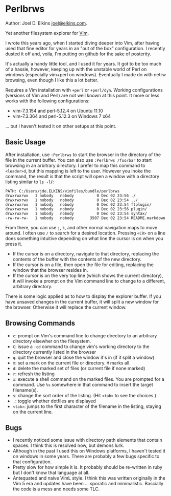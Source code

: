 Perlbrws
========

Author: Joel D. Elkins <joel@elkins.com>.

Yet another filesystem explorer for [Vim](http://www.vim.org/).

I wrote this years ago, when I started diving deeper into Vim, after having
used that fine editor for years in an "out of the box" configuration.
I recently dusted it off and, voila, I'm putting on github for the sake of
posterity.

It's actually a handy little tool, and I used it for years. It got to be too
much of a hassle, however, keeping up with the unstable world of Perl on
windows (especially vim+perl on windows). Eventually I made do with netrw
browsing, even though I like this a lot better.

Requires a Vim installation with `+perl` or `+perl/dyn`. Working configurations
(versions of Vim and Perl) are not well known at this point.  It more or less
works with the following configurations:

* vim-7.3.154 and perl-5.12.4 on Ubuntu 11.10
* vim-7.3.364 and perl-5.12.3 on Windows 7 x64
  
... but I haven't tested it on other setups at this point.

Basic Usage
-----------

After installation, use `:Perlbrws` to start the browser in the directory of
the file in the current buffer. You can also use `:Perlbrws /foo/bar` to start
browsing in an arbitrary directory. I prefer to map this command to
`<leader>d`, but this mapping is left to the user. However you inoke the
command, the result is that the script will open a window with a directory
listing similar to `ls -lF`:

	PATH: C:/Users/jde.ELKINS/vimfiles/bundle/perlbrws
	drwxrwxrwx   1 nobody   nobody          0 Dec 02 23:56 ./
	drwxrwxrwx   1 nobody   nobody          0 Dec 02 23:54 ../
	drwxrwxrwx   1 nobody   nobody          0 Dec 02 23:54 ftplugin/
	drwxrwxrwx   1 nobody   nobody          0 Dec 02 23:56 plugin/
	drwxrwxrwx   1 nobody   nobody          0 Dec 02 23:54 syntax/
	-rw-rw-rw-   1 nobody   nobody       3507 Dec 02 23:54 README.markdown

From there, you can use `j`, `k`, and other normal navigation maps to move
around.  I often use `/` to search for a desired location. Pressing `<CR>` on
a line does something intuitive depending on what line the cursor is on when
you press it.

* If the cursor is on a directory, navigate to that directory, replacing the
  contents of the buffer with the contents of the new directory.
* If the cursor is on a file, then open the file for editing, replacing the
  window that the browser resides in.
* If the cursor is on the very top line (which shows the current directory), it
  will invoke a prompt on the Vim command line to change to a different,
  arbitrary directory.

There is some logic applied as to how to display the explorer buffer. If you
have unsaved changes in the current buffer, it will split a new window for the
browser. Otherwise it will replace the current window.

Browsing Commands
-----------------

* `c`: prompt on Vim's command line to change directory to an arbitrary
  directory elsewher on the filesystem.
* `C`: issue a `:cd` command to change vim's working directory to the directory
  currently listed in the browser
* `q`: quit the browser and close the window it's in (if it split a window).
* `m`: set a mark on the current file or directory. `M` marks all.
* `d`: delete the marked set of files (or current file if none marked)
* `r`: refresh the listing
* `x`: execute a shell command on the marked files. You are prompted for
  a command. Use `%s` somewhere in that command to insert the target
  filename(s).
* `s`: change the sort order of the listing. (Hit `<tab>` to see the choices.)
* `.`: toggle whether dotfiles are displayed
* `<tab>`: jumps to the first character of the filename in the listing, staying
  on the current line.

Bugs
----

* I recently noticed some issue with directory path elements that contain
  spaces.  I think this is resolved now, but demons lurk.
* Although in the past I used this on Windows platforms, I haven't tested it on
  windows in some years.  There are probably a few bugs specific to that
  configuration.
* Pretty slow for how simple it is. It probably should be re-written in ruby
  but I don't know that language at all.
* Antequated and naive VimL style. I think this was written originally in the
  Vim 5 era and updates have been ... sporatic and minimalistic.  Bascially the
  code is a mess and needs some TLC.
